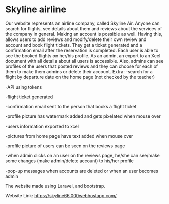 
# Skyline airline
Our website represents an airline company, called Skyline Air.
Anyone can search for flights, see details about them and reviews about the services of the company in general.
Making an account is possible as well. Having this, allows users to add reviews and modify/delete their own review and account and book flight tickets. They get a ticket generated and a confirmation
email after the reservation is completed. Each user is able to see the booked flights on her/his profile.
As an admin, an export to an Xcel document with all details about all users is accessible. Also, admins can see profiles of the users that posted reviews and they
can choose for each of them to make them admins or delete their account.
Extra:
-search for a flight by departure date on the home page (not checked by the teacher)

-API using tokens

-flight ticket generated

-confirmation email sent to the person that books a flight ticket

-profile picture has watermark added and gets pixelated  when mouse over

-users information exported to xcel

-pictures from home page have text added when mouse over

-profile picture of users can be seen on the reviews page

-when admin clicks on an user on the reviews page, he/she can see/make some changes (make admin/delete account) to his/her profile

-pop-up messages when accounts are deleted or when an user becomes admin

The website made using Laravel, and bootstrap.

Website Link:
https://skyline66.000webhostapp.com/

